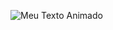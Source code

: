 ![Meu Texto Animado](![cooltext478829643720654](https://github.com/user-attachments/assets/84cea1eb-561f-415f-9aee-c3814bd01705)
)


